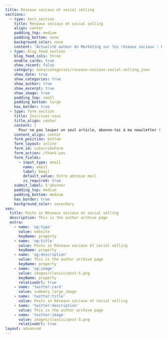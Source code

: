 ```yaml
---
title: Réseaux sociaux et social selling
sections:
  - type: hero_section
    title: Réseaux sociaux et social selling
    align: center
    padding_top: medium
    padding_bottom: none
    background_color: none
    content: "Actualité autour du Marketing sur les réseaux sociaux : Facebook, Twitter, LinkedIn, Google+, Instagram, YouTube, etc ... Publicité (Facebook Ads, etc). Mes conseils et retours expériences.Personnellement, je pratique le community management depuis plusieurs années. Cependant, ce que je préfère c'est la publicité sur les réseaux sociaux. cette pratique permet de faire de l'acquisition de trafic et surtout d'obtenir énormément de Leads. J'ai déjà testé : **la publicité Facebook Ads, la publicité LinkedIn Ads et la publicité Twitter.** Le\_**Social Selling**\_est une\_**technique de vente très orientée B to B**. Le principe est simple : se servir des réseaux sociaux, notamment\_**LinkedIn**\_qui est le réseau social professionnel n°1 mondial pour démarcher. J’affectionne tout particulièrement le Social Selling pour la simple et bonne raison que le démarchage par email ou le Cold Calling (appel à froid) sont chronophage et ne donnent pas de très bons résultats. **LinkedIn a révolutionné le travail des ingénieur d’affaires et commerciaux ainsi que celui des entrepreneurs.**\n\n****\n\nDans cette article, \n\n****\n\n****\n"
  - type: blog_feed_section
    blog_feed_cols: three
    enable_cards: true
    show_recent: false
    category: data/categories/reseaux-sociaux-social-selling.json
    show_date: true
    show_categories: true
    show_author: true
    show_excerpt: true
    show_image: true
    padding_top: small
    padding_bottom: large
    has_border: true
  - type: form_section
    title: Inscrivez-vous
    title_align: center
    content: |
      Pour ne pas louper un seul article, abonne-toi à ma newsletter !
    content_align: center
    form_position: bottom
    form_layout: inline
    form_id: subscribeForm
    form_action: /thank-you
    form_fields:
      - input_type: email
        name: email
        label: Email
        default_value: Votre adresse mail
        is_required: true
    submit_label: S'abonner
    padding_top: medium
    padding_bottom: medium
    has_border: true
    background_color: secondary
seo:
  title: Posts in Réseaux sociaux et social selling
  description: This is the author archive page
  extra:
    - name: 'og:type'
      value: website
      keyName: property
    - name: 'og:title'
      value: Posts in Réseaux sociaux et social selling
      keyName: property
    - name: 'og:description'
      value: This is the author archive page
      keyName: property
    - name: 'og:image'
      value: images/classic/post-5.png
      keyName: property
      relativeUrl: true
    - name: 'twitter:card'
      value: summary_large_image
    - name: 'twitter:title'
      value: Posts in Réseaux sociaux et social selling
    - name: 'twitter:description'
      value: This is the author archive page
    - name: 'twitter:image'
      value: images/classic/post-5.png
      relativeUrl: true
layout: advanced
---
```

